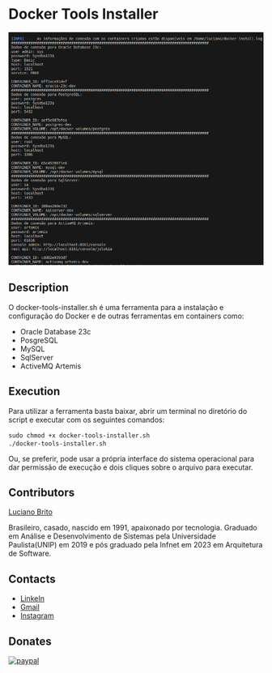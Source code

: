 # Docker Tools Installer

![](./assets/image.png)


## Description

O docker-tools-installer.sh é uma ferramenta para a instalação e configuração do Docker e de outras ferramentas em containers como:

* Oracle Database 23c
* PosgreSQL
* MySQL
* SqlServer
* ActiveMQ Artemis


## Execution

Para utilizar a ferramenta basta baixar, abrir um terminal no diretório do script e executar com os seguintes comandos:
```
sudo chmod +x docker-tools-installer.sh
./docker-tools-installer.sh
```

Ou, se preferir, pode usar a própria interface do sistema operacional para dar permissão de execução e dois cliques sobre o arquivo para executar.


## Contributors

[Luciano Brito](https://github.com/lucianobritodev)

Brasileiro, casado, nascido em 1991, apaixonado por tecnologia. Graduado em Análise e Desenvolvimento de Sistemas pela Universidade Paulista(UNIP) em 2019 e pós graduado pela Infnet em 2023 em Arquitetura de Software.


## Contacts

- [LinkeIn](https://www.linkedin.com/in/luciano-brito-dev)
- [Gmail](mailto:lucianobrito.dev@gmail.com)
- [Instagram](https://www.instagram.com/lucianobrito.dev)


## Donates

[![paypal](https://www.paypalobjects.com/en_US/i/btn/btn_donateCC_LG.gif)](https://www.paypal.com/donate/?hosted_button_id=SX3L4N89M8ZRW)